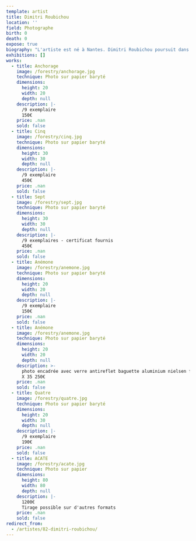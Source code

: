 ```yaml
---
template: artist
title: Dimitri Roubichou
location: ''
field: Photographe
birth: 0
death: 0
expose: true
biography: "L'artiste est né à Nantes. Dimitri Roubichou poursuit dans les années 90 des études de cinéma à Paris VIII et à l’Ecole Nationale Supérieure de Photographie d’Arles.\nRoubichou débute à cette période, à photographier les matières végétales et ce qu’elles peuvent suggérer. Au début des années 2010, l'artiste passe à la photographie numérique avec la même approche, avec des outils différents et des thèmes plus diversifiés. Il poursuit son travail sur le végétal, le minéral et les portraits. Ses influences sont diverses : des peintures feu d’Yves Klein au Paris d’Eugène Atget mais la nature reste sa principale source d'inspiration.\n\n\"Les thèmes privilégiés de mon travail de photographe tournent essentiellement autour de l’enveloppe intime du  végétal, du minéral et celui du corps. J’essaie dans mes images de mettre en valeur ces «\_matériaux\_» naturels, parfois de façon plus abstraite parfois de manière plus figurative. J’aime également trouver un lien avec la sculpture et la peinture moderne en utilisant la matière photographique même ( en me servant du cadrage, de la lumière, de la texture...). Mes images peuvent avoir un aspect parfois apaisant, parfois plus angoissant ou plus humoristique ( en rapport avec mes propres  «\_affects\_» sans doute...) bien que je veille à garder une certaine distance au moment de la prise de vue et durant le choix des images. J’utilise peu les logiciels de retouche. J’aime en effet garder l’aspect brut du sujet tout en le fragmentant, le grossissant, en utilisant le clair obscur ou le studio photo... ou en le gardant tel quel et qu’il garde une apparence incongru, étrange, secrète ou plus familière qui laisse place à l’imaginaire de chacun (e). J'aime mettre en valeur les couleurs, les textures, les nuances, les formes d'une matière et explorer les lisières du réel et de l'imaginaire, de la figuration et de l'abstraction, de la photo et de la peinture....\nJe travaille plutôt par série en couleur et en noir et blanc.   \nMes influences purement artistiques sont très diverses... J’apprécie entre autres Giuseppe Penone\_, Le Slow Art, la photographie contemporaine ( Tosani, Mapplethorpe...) ou plus classique (Saul Leiter, Diane Arbus...) mais aussi la sculpture ( Eva Hesse, Brancusi, Serra...) ou la peinture moderne ( Yves klein, Genevieve Asse, et surtout Mark Rothko...). En général j’aime les artistes qui interrogent la réalité en gardant un  aspect secret, contemplatif et matiériste.\"\n\nDimitri Roubichou"
exhibitions: []
works:
  - title: Anchorage
    image: /forestry/anchorage.jpg
    technique: Photo sur papier baryté
    dimensions:
      height: 20
      width: 20
      depth: null
    description: |-
      /9 exemplaire 
      150€
    price: .nan
    sold: false
  - title: Cinq
    image: /forestry/cinq.jpg
    technique: Photo sur papier baryté
    dimensions:
      height: 30
      width: 30
      depth: null
    description: |-
      /9 exemplaire 
      450€
    price: .nan
    sold: false
  - title: Sept
    image: /forestry/sept.jpg
    technique: Photo sur papier baryté
    dimensions:
      height: 30
      width: 30
      depth: null
    description: |-
      /9 exemplaires - certificat fournis
      450€
    price: .nan
    sold: false
  - title: Anémone
    image: /forestry/anemone.jpg
    technique: Photo sur papier baryté
    dimensions:
      height: 20
      width: 20
      depth: null
    description: |-
      /9 exemplaire
      150€
    price: .nan
    sold: false
  - title: Anémone
    image: /forestry/anemone.jpg
    technique: Photo sur papier baryté
    dimensions:
      height: 20
      width: 20
      depth: null
    description: >-
      photo encadrée avec verre antireflet baguette aluminium nielsen format 35
      X 35 250€
    price: .nan
    sold: false
  - title: Quatre
    image: /forestry/quatre.jpg
    technique: Photo sur papier baryté
    dimensions:
      height: 20
      width: 30
      depth: null
    description: |-
      /9 exemplaire 
      190€
    price: .nan
    sold: false
  - title: ACATE
    image: /forestry/acate.jpg
    technique: Photo sur papier
    dimensions:
      height: 80
      width: 80
      depth: null
    description: |-
      1200€
      Tirage possible sur d'autres formats
    price: .nan
    sold: false
redirect_from:
  - /artistes/82-dimitri-roubichou/
---
```


